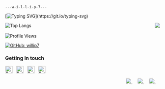 ```
---w-i-l-l-i-p-7---
```
[![Typing SVG](https://readme-typing-svg.herokuapp.com?font=JetBrains+Mono&color=%6EBF8B&width=440&lines=Welcome+to+Willip7+GitHub+profile.;Hi,+I'+m+@willip7;I'+m+interested+in+Coding;I'+m+currently+learning+Machine+Learning;I'+m+looking+to+collaborate+on+GitHub;How+to+reach+me+@willip7.;Research+is+our+priority.;Thanks+for+reading.)](https://git.io/typing-svg)

<!---willip7 is a ✨ special ✨ repository because its `README.md` (this file) appears on your GitHub profile.You can click the Preview link to take a look at your changes.--->

![Top Langs](https://github-readme-stats.vercel.app/api/top-langs/?username=lazarus&layout=compact&theme=github_dark&hide=php,javascript,css,tsql,html,scss,makefile,shell,dockerfile)
<img align="right" src="https://github-readme-stats.vercel.app/api?username=willip7&show_icons=true&icon_color=CE1D2D&text_color=718096&bg_color=00000000&hide_title=true&hide_border=true" />
<br>
<br>
![Profile Views](https://komarev.com/ghpvc/?username=willip7&color=brightgreen)
<!---[![Twitter: willip7](https://img.shields.io/twitter/follow/+?style=flat-square)](https://twitter.com/+)--->
[![GitHub: willip7](https://img.shields.io/github/followers/willip7?label=follow%20github&color=brightgreen)](https://github.com/willip7)

### Getting in touch
<a href="https://twitter.com/willip7" title="Follow me on Twitter">
  <img
    width="24"
    alt="Follow me on Twitter"
    src="https://raw.githubusercontent.com/trekhleb/trekhleb/master/assets/icons/twitter.svg"
  /></a>
&nbsp;
<a href="https://www.linkedin.com/in/willip7/" title="Follow me on LinkedIn">
  <img
    width="24"
    alt="Follow me on LinkedIn"
    src="https://raw.githubusercontent.com/trekhleb/trekhleb/master/assets/icons/linkedin.svg"
  /></a>
&nbsp;
<a href="https://medium.com/@willip7" title="Follow me on Medium">
  <img
    width="24"
    alt="Follow me on Medium"
    src="https://raw.githubusercontent.com/trekhleb/trekhleb/master/assets/icons/medium.svg"
  /></a>
&nbsp;
<a href="https://dev.to/willip7" title="Follow me on DevTo">
  <img
    width="24"
    alt="Follow me on DevTo"
    src="https://raw.githubusercontent.com/trekhleb/trekhleb/master/assets/icons/devto.svg"
  /></a>
&nbsp;
<p align="right">
    <a href="https://willip7.github.io/cv/" alt="portfolio">
        <img src="https://img.shields.io/badge/Portfolio-willip7-brightgreen.svg" />
    </a>&emsp;
    <a href="https://t.me/willip7" alt="Telegram">
        <img src="https://img.shields.io/badge/-willip7-blue?style=social&logo=Telegram&logoColor=blue" />
    </a>&emsp;
    <a href="https://www.paypal.com/paypalme/willip7" alt="PayPal">
        <img src="https://img.shields.io/badge/-willip7-blue?style=social&logo=PayPal&logoColor=blue" />
    </a>&emsp;
</p>
